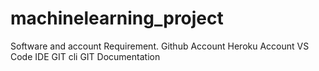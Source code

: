 # machinelearning_project
Software and account Requirement.
Github Account
Heroku Account
VS Code IDE
GIT cli
GIT Documentation